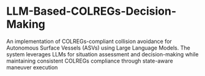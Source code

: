 # LLM-Based-COLREGs-Decision-Making
An implementation of COLREGs-compliant collision avoidance for Autonomous Surface Vessels (ASVs) using Large Language Models. The system leverages LLMs for situation assessment and decision-making while maintaining consistent COLREGs compliance through state-aware maneuver execution

